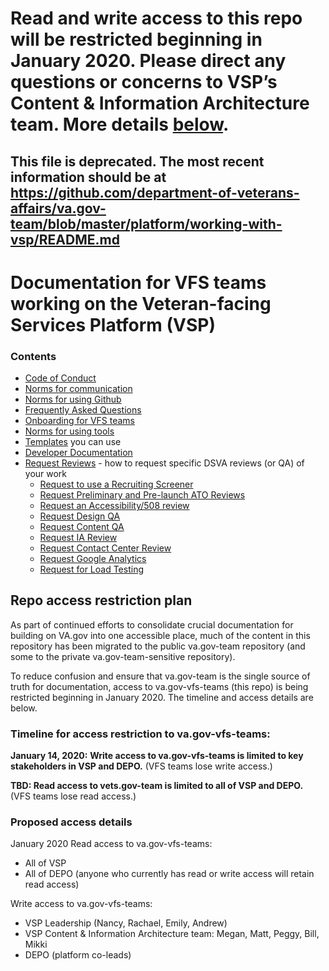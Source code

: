 # Read and write access to this repo will be restricted beginning in January 2020. Please direct any questions or concerns to VSP’s Content & Information Architecture team. More details [below](#repo-access-restriction-plan).

## This file is deprecated. The most recent information should be at https://github.com/department-of-veterans-affairs/va.gov-team/blob/master/platform/working-with-vsp/README.md

# Documentation for VFS teams working on the Veteran-facing Services Platform (VSP)

### Contents
* [Code of Conduct](code-of-conduct.md)
* [Norms for communication](Norms/norms-communication.md)
* [Norms for using Github](Norms/Github/README.md)
* [Frequently Asked Questions](faqs.md)
* [Onboarding for VFS teams](Onboarding)
* [Norms for using tools](Norms/norms-tools.md)
* [Templates](Templates) you can use
* [Developer Documentation](DeveloperDocs)
* [Request Reviews](Request-Reviews) - how to request specific DSVA reviews (or QA) of your work
  * [Request to use a Recruiting Screener](Request-Reviews/request-recruiting-screener.md)
  * [Request Preliminary and Pre-launch ATO Reviews](Request-Reviews/request-ato-reviews.md)
  * [Request an Accessibility/508 review](Request-Reviews/request-508-review.md)
  * [Request Design QA](Request-Reviews/request-design-qa.md)
  * [Request Content QA](Request-Reviews/request-content-qa.md)
  * [Request IA Review](Request-Reviews/request-ia-review.md)
  * [Request Contact Center Review](Request-Reviews/request-contact-center-review.md)  
  * [Request Google Analytics](Request-Reviews/request-google-analytics.md)    
  * [Request for Load Testing](Request-Reviews/request-load-testing.md)    

## Repo access restriction plan 
As part of continued efforts to consolidate crucial documentation for building on VA.gov into one accessible place, much of the content in this repository has been migrated to the public va.gov-team repository (and some to the private va.gov-team-sensitive repository). 

To reduce confusion and ensure that va.gov-team is the single source of truth for documentation, access to va.gov-vfs-teams (this repo) is being restricted beginning in January 2020. The timeline and access details are below. 

### Timeline for access restriction to va.gov-vfs-teams:

**January 14, 2020:** **Write access to va.gov-vfs-teams is limited to key stakeholders in VSP and DEPO.** (VFS teams lose write access.)

**TBD: Read access to vets.gov-team is limited to all of VSP and DEPO.** (VFS teams lose read access.) 

### Proposed access details

January 2020
Read access to va.gov-vfs-teams: 
- All of VSP 
- All of DEPO (anyone who currently has read or write access will retain read access)

Write access to va.gov-vfs-teams: 
- VSP Leadership (Nancy, Rachael, Emily, Andrew) 
- VSP Content & Information Architecture team: Megan, Matt, Peggy, Bill, Mikki
- DEPO (platform co-leads)
